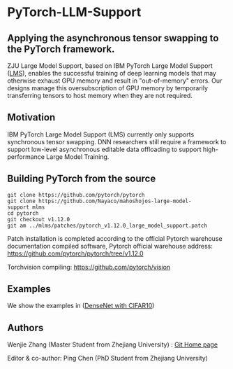 # PyTorch-LLM-Support

## Applying the asynchronous tensor swapping to the PyTorch framework.


ZJU Large Model Support, based on IBM PyTorch Large Model Support ([LMS](https://github.com/IBM/pytorch-large-model-support)), enables the successful training of deep learning models that may otherwise exhaust GPU memory and result in "out-of-memory" errors. Our designs manage this oversubscription of GPU memory by temporarily transferring tensors to host memory when they are not required.


## Motivation

IBM PyTorch Large Model Support (LMS) currently only supports synchronous tensor swapping. DNN researchers still require a framework to support low-level asynchronous editable data offloading to support high-performance Large Model Training.



## Building PyTorch from the source

```
git clone https://github.com/pytorch/pytorch  
git clone https://github.com/Nayaco/mahoshojos-large-model-support mlms 
cd pytorch    
git checkout v1.12.0    
git am ../mlms/patches/pytorch_v1.12.0_large_model_support.patch   
```

Patch installation is completed according to the official Pytorch warehouse documentation compiled software, Pytorch official warehouse address: https://github.com/pytorch/pytorch/tree/v1.12.0

Torchvision compiling: https://github.com/pytorch/vision

## Examples

We show the examples in ([DenseNet with CIFAR10](https://github.com/IBM/pytorch-large-model-support](https://github.com/Nayaco/mahoshojos-large-model-support/tree/main/examples)))

## Authors

Wenjie Zhang (Master Student from Zhejiang University) : [Git Home page](https://github.com/Nayaco/mahoshojos-large-model-support/tree/main)

Editor & co-author: Ping Chen (PhD Student from Zhejiang University)
